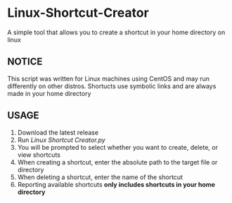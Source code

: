 # Linux-Shortcut-Creator
A simple tool that allows you to create a shortcut in your home directory on linux

## NOTICE
This script was written for Linux machines using CentOS and may run differently on other distros. Shortucts use symbolic links and are always made in your home directory

## USAGE 
1. Download the latest release
2. Run <i>Linux Shortcut Creator.py</i>
3. You will be prompted to select whether you want to create, delete, or view shortcuts
4. When creating a shortcut, enter the absolute path to the target file or directory
5. When deleting a shortcut, enter the name of the shortcut
6. Reporting available shortcuts <b>only includes shortcuts in your home directory</b>
